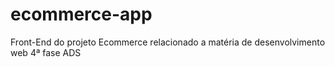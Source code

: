 # ecommerce-app
Front-End do projeto Ecommerce relacionado a matéria de desenvolvimento web 4ª fase ADS
